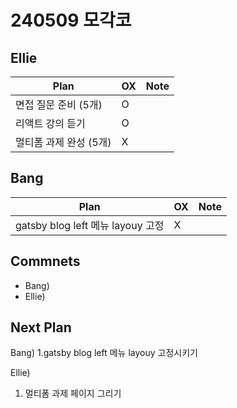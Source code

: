 # 240509 모각코

## Ellie

| Plan                   | OX  | Note |
| ---------------------- | --- | ---- |
| 면접 질문 준비 (5개)   | O   |      |
| 리액트 강의 듣기       | O   |      |
| 멀티폼 과제 완성 (5개) | X   |      |

## Bang

| Plan 	| OX 	| Note 	|
|------	|----	|------	|
|  gatsby blog left 메뉴 layouy 고정  |  X  |      |

## Commnets

 - Bang) 
 - Ellie) 
 
## Next Plan
 Bang)
 1.gatsby blog left 메뉴 layouy 고정시키기

 Ellie)
 1. 멀티폼 과제 페이지 그리기
